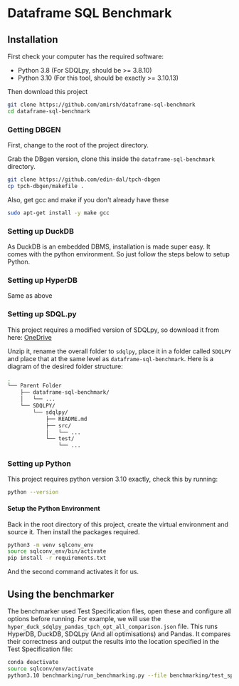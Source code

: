 # Dataframe SQL Benchmark

## Installation

First check your computer has the required software:
- Python 3.8 (For SDQLpy, should be >= 3.8.10)
- Python 3.10 (For this tool, should be exactly >= 3.10.13)

Then download this project

```bash
git clone https://github.com/amirsh/dataframe-sql-benchmark
cd dataframe-sql-benchmark
```

### Getting DBGEN

First, change to the root of the project directory.

Grab the DBgen version, clone this inside the `dataframe-sql-benchmark` directory.

```bash
git clone https://github.com/edin-dal/tpch-dbgen
cp tpch-dbgen/makefile .
```

Also, get gcc and make if you don't already have these

```bash
sudo apt-get install -y make gcc
```

### Setting up DuckDB

As DuckDB is an embedded DBMS, installation is made super easy. It comes with the python environment. So just follow the steps below to setup Python.

### Setting up HyperDB

Same as above

### Setting up SDQL.py

This project requires a modified version of SDQLpy, so download it from here: [OneDrive](https://uoe-my.sharepoint.com/:u:/g/personal/s1925856_ed_ac_uk/EdsZ-90C_wpNkxkZramNvW8BINuHX8i0W11y1DyknW3TKA?e=73PjAt)

Unzip it, rename the overall folder to `sdqlpy`, place it in a folder called `SDQLPY` and place that at the same level as `dataframe-sql-benchmark`. Here is a diagram of the desired folder structure:

```bash
.
└── Parent Folder
    ├── dataframe-sql-benchmark/
    │   └── ...
    └── SDQLPY/
        └── sdqlpy/
            ├── README.md
            ├── src/
            │   └── ...
            └── test/
                └── ...
```

### Setting up Python

This project requires python version 3.10 exactly, check this by running:

```bash
python --version
```

#### Setup the Python Environment

Back in the root directory of this project, create the virtual environment and source it.
Then install the packages required.

```bash
python3 -m venv sqlconv_env
source sqlconv_env/bin/activate
pip install -r requirements.txt
```

And the second command activates it for us.

## Using the benchmarker

The benchmarker used Test Specification files, open these and configure all options before running. For example, we will use the `hyper_duck_sdqlpy_pandas_tpch_opt_all_comparison.json` file. This runs HyperDB, DuckDB, SDQLpy (And all optimisations) and Pandas. It compares their correctness and output the results into the location specified in the Test Specification file:

```bash
conda deactivate
source sqlconv/env/activate
python3.10 benchmarking/run_benchmarking.py --file benchmarking/test_specifications/hyper_duck_sdqlpy_pandas_tpch_opt_all_comparison.json --verbose
```
